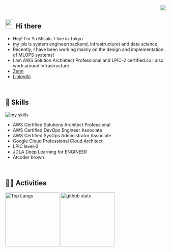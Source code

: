 <!-- 1. GitHub usernameを変更 -->
<div align="right">
  <img src="https://komarev.com/ghpvc/?username=yu-min3" />
</div>


<!-- 2. プロフィールや連絡先を変更 -->
## <img src="https://media.giphy.com/media/hvRJCLFzcasrR4ia7z/giphy.gif" width="28"> Hi there

- Hey! I'm Yu Misaki. I live in Tokyo
- my job is system engineer(backend, infrastructure) and data science.
- Recently, I have been working mainly on the design and implementation of MLOPS systems!
- I am AWS Solution Archietect Professional and LPIC-2 certified.so I also work around infrastructure.
- [Zenn](https://zenn.dev/yuu7751)
- [LinkedIn](https://www.linkedin.com/in/yu-misaki-101605261/)
<br>


<!-- 3. 好きな技術スタックに変更 -->
<!-- ライトモート：theme=light, ダークモート：theme=dark -->
<!-- アイコンの選択肢一覧：https://arc.net/l/quote/zizyykfh -->
## 🌱 Skills
<img alt="my skills" src="https://skillicons.dev/icons?theme=dark&perline=7&i=aws,gcp,linux,python,fastapi,sklearn,docker,terraform" />

- AWS Certified Solutions Architect Professional
- AWS Certified DevOps Engineer Associate
- AWS Certified SysOps Administrator Associate
- Google Cloud Professional Cloud Architect
- LPIC level-2
- JDLA Deep Learning for ENGINEER
- Atcoder brown
<br>

<!-- 4. GitHub usernameを変更, 2箇所 -->
<!-- ライトモート：theme=light, ダークモート：theme=vue-dark  -->
## 🏃‍♀️ Activities
<div align="left"> 
  <img alt="Top Langs" height="170px" src="https://github-readme-stats-my-clone.vercel.app/api?username=yu-min3&count_private=true&theme=vue-dark&layout=compact" />
  <img alt="github stats" height="170px" src="https://github-readme-stats-my-clone.vercel.app/api/top-langs/?username=yu-min3&count_private=true&theme=vue-dark&layout=compact&exclude_repo=github-readme-stats-my-clone" />
</div>


<!--
This repository is a ✨ _special_ ✨ repository because its `README.md` (this file) appears on your GitHub profile.

Here are some ideas to get you started:

- 🔭 I’m currently working on ...
- 🌱 I’m currently learning ...
- 👯 I’m looking to collaborate on ...
- 🤔 I’m looking for help with ...
- 💬 Ask me about ...
- 📫 How to reach me: ...
- 😄 Pronouns: ...
- ⚡ Fun fact: ...
-->


